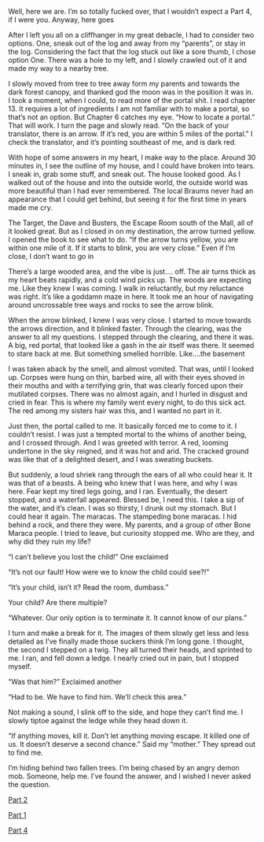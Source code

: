 Well, here we are. I’m so totally fucked over, that I wouldn’t expect a Part 4, if I were you. Anyway, here goes

After I left you all on a cliffhanger in my great debacle, I had to consider two options. One, sneak out of the log and away from my “parents”, or stay in the log. Considering the fact that the log stuck out like a sore thumb, I chose option One. There was a hole to my left, and I slowly crawled out of it and made my way to a nearby tree. 

I slowly moved from tree to tree away form my parents and towards the dark forest canopy, and thanked god the moon was in the position it was in. I took a moment, when I could, to read more of the portal shit. I read chapter 13. It requires a lot of ingredients I am not familiar with to make a portal, so that’s not an option. But Chapter 6 catches my eye. “How to locate a portal.” That will work. I turn the page and slowly read. “On the back of your translator, there is an arrow. If it’s red, you are within 5 miles of the portal.” I check the translator, and it’s pointing southeast of me, and is dark red.

With hope of some answers in my heart, I make way to the place. Around 30 minutes in, I see the outline of my house, and I could have broken into tears. I sneak in, grab some stuff, and sneak out. The house looked good. As I walked out of the house and into the outside world, the outside world was more beautiful than I had ever remembered. The local Braums never had an appearance that I could get behind, but seeing it for the first time in years made me cry.

The Target, the Dave and Busters, the Escape Room south of the Mall, all of it looked great. But as I closed in on my destination, the arrow turned yellow. I opened the book to see what to do.
“If the arrow turns yellow, you are within one mile of it. If it starts to blink, you are very close.” Even if I’m close, I don’t want to go in

There’s a large wooded area, and the vibe is just…. off. The air turns thick as my heart beats rapidly, and a cold wind picks up. The woods are expecting me. Like they knew I was coming. I walk in reluctantly, but my reluctance was right. It’s like a goddamn maze in here. It took me an hour of navigating around uncrossable tree ways and rocks to see the arrow blink.

When the arrow blinked, I knew I was very close. I started to move towards the arrows direction, and it blinked faster. Through the clearing, was the answer to all my questions. I stepped through the clearing, and there it was. A big, red portal, that looked like a gash in the air itself was there. It seemed to stare back at me. But something smelled horrible. Like….the basement

I was taken aback by the smell, and almost vomited. That was, until I looked up. Corpses were hung on thin, barbed wire, all with their eyes shoved in their mouths and with a terrifying grin, that was clearly forced upon their mutilated corpses. There was no almost again, and I hurled in disgust and cried in fear. This is where my family went every night, to do this sick act. The red among my sisters hair was this, and I wanted no part in it. 

Just then, the portal called to me. It basically forced me to come to it. I couldn’t resist. I was just a tempted mortal to the whims of another being, and I crossed through. And I was greeted with terror. A red, looming undertone in the sky reigned, and it was hot and arid. The cracked ground was like that of a delighted desert, and I was sweating buckets. 

But suddenly, a loud shriek rang through the ears of all who could hear it. It was that of a beasts. A being who knew that I was here, and why I was here. Fear kept my tired legs going, and I ran. Eventually, the desert stopped, and a waterfall appeared. Blessed be, I need this. I take a sip of the water, and it’s clean. I was so thirsty, I drunk out my stomach. But I could hear it again. The maracas. The stampeding bone maracas. I hid behind a rock, and there they were. My parents, and a group of other Bone Maraca people. I tried to leave, but curiosity stopped me. Who are they, and why did they ruin my life?

“I can’t believe you lost the child!” One exclaimed

“It’s not our fault! How were we to know the child could see?!”

“It’s your child, isn’t it? Read the room, dumbass.”

Your child? Are there multiple? 

“Whatever. Our only option is to terminate it. It cannot know of our plans.”

I turn and make a break for it. The images of them slowly get less and less detailed as I’ve finally made those suckers think I’m long gone. I thought, the second I stepped on a twig. They all turned their heads, and sprinted to me. I ran, and fell down a ledge. I nearly cried out in pain, but I stopped myself. 

“Was that him?” Exclaimed another

“Had to be. We have to find him. We’ll check this area.”

Not making a sound, I slink off to the side, and hope they can’t find me. I slowly tiptoe against the ledge while they head down it. 

“If anything moves, kill it. Don’t let anything moving escape. It killed one of us. It doesn’t deserve a second chance.” Said my “mother.” They spread out to find me. 

I’m hiding behind two fallen trees. I’m being chased by an angry demon mob. Someone, help me. I’ve found the answer, and I wished I never asked the question.







[Part 2](https://www.reddit.com/r/nosleep/comments/xb0j8y/ive_been_blind_since_i_was_8_but_i_recently/?utm_source=share&utm_medium=ios_app&utm_name=iossmf)






[Part 1](https://www.reddit.com/r/nosleep/comments/x6w080/ive_been_blind_since_i_was_8_ive_recently/?utm_source=share&utm_medium=ios_app&utm_name=iossmf)




[Part 4](https://www.reddit.com/r/nosleep/comments/xp46nv/ive_been_blind_since_i_was_eight_but_i_recently/?utm_source=share&utm_medium=ios_app&utm_name=iossmf)